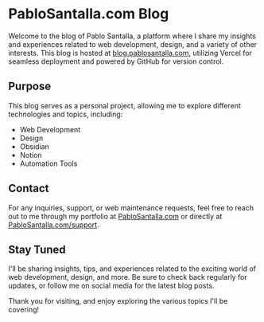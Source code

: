 # PabloSantalla.com Blog

Welcome to the blog of Pablo Santalla, a platform where I share my insights and experiences related to web development, design, and a variety of other interests. This blog is hosted at [blog.pablosantalla.com](https://blog.pablosantalla.com), utilizing Vercel for seamless deployment and powered by GitHub for version control.

## Purpose

This blog serves as a personal project, allowing me to explore different technologies and topics, including:

- Web Development
- Design
- Obsidian
- Notion
- Automation Tools

## Contact

For any inquiries, support, or web maintenance requests, feel free to reach out to me through my portfolio at [PabloSantalla.com](https://pablosantalla.com) or directly at [PabloSantalla.com/support](https://pablosantalla.com/support).

## Stay Tuned

I'll be sharing insights, tips, and experiences related to the exciting world of web development, design, and more. Be sure to check back regularly for updates, or follow me on social media for the latest blog posts.

Thank you for visiting, and enjoy exploring the various topics I'll be covering!